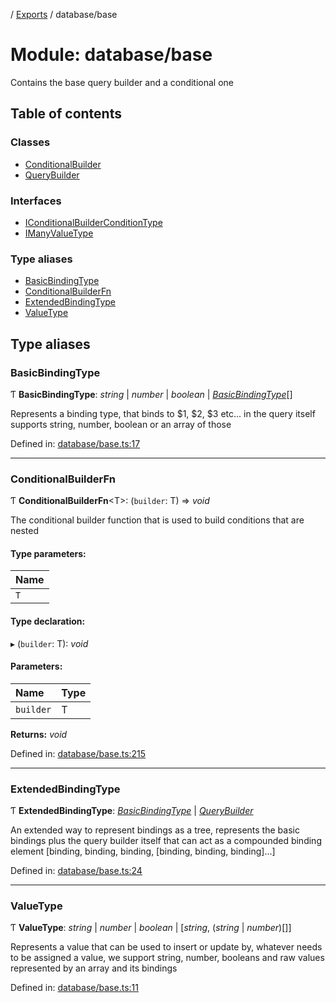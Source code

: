 [](../README.md) / [Exports](../modules.md) / database/base

# Module: database/base

Contains the base query builder and a conditional one

## Table of contents

### Classes

- [ConditionalBuilder](../classes/database_base.conditionalbuilder.md)
- [QueryBuilder](../classes/database_base.querybuilder.md)

### Interfaces

- [IConditionalBuilderConditionType](../interfaces/database_base.iconditionalbuilderconditiontype.md)
- [IManyValueType](../interfaces/database_base.imanyvaluetype.md)

### Type aliases

- [BasicBindingType](database_base.md#basicbindingtype)
- [ConditionalBuilderFn](database_base.md#conditionalbuilderfn)
- [ExtendedBindingType](database_base.md#extendedbindingtype)
- [ValueType](database_base.md#valuetype)

## Type aliases

### BasicBindingType

Ƭ **BasicBindingType**: *string* \| *number* \| *boolean* \| [*BasicBindingType*](database_base.md#basicbindingtype)[]

Represents a binding type, that binds to $1, $2, $3 etc... in the query itself
supports string, number, boolean or an array of those

Defined in: [database/base.ts:17](https://github.com/onzag/itemize/blob/28218320/database/base.ts#L17)

___

### ConditionalBuilderFn

Ƭ **ConditionalBuilderFn**<T\>: (`builder`: T) => *void*

The conditional builder function that is used to build
conditions that are nested

#### Type parameters:

Name |
:------ |
`T` |

#### Type declaration:

▸ (`builder`: T): *void*

#### Parameters:

Name | Type |
:------ | :------ |
`builder` | T |

**Returns:** *void*

Defined in: [database/base.ts:215](https://github.com/onzag/itemize/blob/28218320/database/base.ts#L215)

___

### ExtendedBindingType

Ƭ **ExtendedBindingType**: [*BasicBindingType*](database_base.md#basicbindingtype) \| [*QueryBuilder*](../classes/database_base.querybuilder.md)

An extended way to represent bindings as a tree, represents the basic bindings
plus the query builder itself that can act as a compounded binding element
[binding, binding, binding, [binding, binding, binding]...]

Defined in: [database/base.ts:24](https://github.com/onzag/itemize/blob/28218320/database/base.ts#L24)

___

### ValueType

Ƭ **ValueType**: *string* \| *number* \| *boolean* \| [*string*, (*string* \| *number*)[]]

Represents a value that can be used to insert or update by, whatever
needs to be assigned a value, we support string, number, booleans
and raw values represented by an array and its bindings

Defined in: [database/base.ts:11](https://github.com/onzag/itemize/blob/28218320/database/base.ts#L11)
